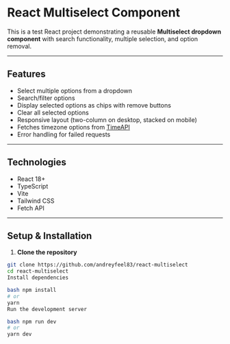 # React Multiselect Component

This is a test React project demonstrating a reusable **Multiselect dropdown component** with search functionality, multiple selection, and option removal.


---

## Features

- Select multiple options from a dropdown
- Search/filter options
- Display selected options as chips with remove buttons
- Clear all selected options
- Responsive layout (two-column on desktop, stacked on mobile)
- Fetches timezone options from [TimeAPI](https://timeapi.io/api/timezone/availabletimezones)
- Error handling for failed requests

---

## Technologies

- React 18+  
- TypeScript  
- Vite  
- Tailwind CSS  
- Fetch API  


---

## Setup & Installation

1. **Clone the repository**

```bash
git clone https://github.com/andreyfeel83/react-multiselect
cd react-multiselect
Install dependencies

bash npm install
# or
yarn
Run the development server

bash npm run dev
# or
yarn dev